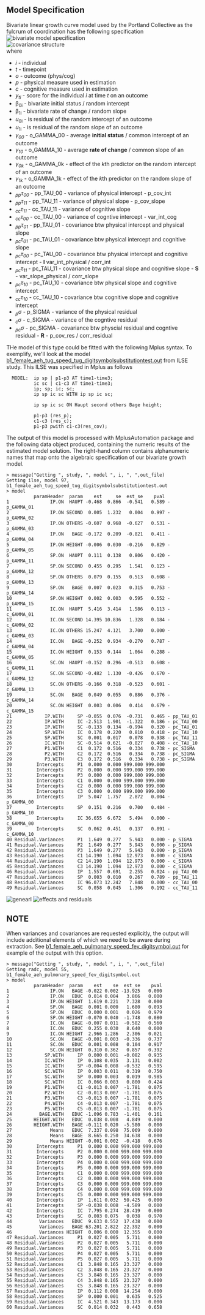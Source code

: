 Model Specification
---
Bivariate linear growth curve model used by the Portland Collective as the fulcrum of coordination has the following specification  
![bivariate model specification](../../libs/images/general_model_specification.png)      
![covariance structure](../../libs/images/specification_covariance_structure.png)     
where      
- *i* - individual     
- *t* - timepoint   
- *o* - outcome  (phys/cog)  
- *p* - physical measure used in estimation  
- *c* - cognitive measure used in estimation  
- *y<sub>t</sub><sub>i</sub>* - score for the individual *i* at time *t* on an outcome  
- &beta;<sub>0i</sub>  - bivariate initial status / random intercept   
- &beta;<sub>1i</sub>  - bivariate rate of change / random slope   
- *u*<sub>0i</sub> - is residual of the random intercept of an outcome  
- *u*<sub>1i</sub> - is residual of the random slope of an outcome  
- *&gamma;<sub>00</sub>* - o_GAMMA_00 -  average **initial status** / common intercept of an outcome       
- *&gamma;<sub>10</sub>* - o_GAMMA_10 -  average **rate of change** / common slope of an outcome      
- *&gamma;<sub>0k</sub>* - o_GAMMA_0k -  effect of the *k*th predictor on the random intercept of an outcome  
- *&gamma;<sub>1k</sub>* - o_GAMMA_1k - effect of the *k*th predictor on the random slope of an outcome
- *<sub>pp</sub>&tau;<sub>00</sub>* - pp_TAU_00 - variance of physical intercept - p_cov_int    
- *<sub>pp</sub>&tau;<sub>11</sub>* - pp_TAU_11 - variance of physical slope  - p_cov_slope   
- *<sub>cc</sub>&tau;<sub>11</sub>* - cc_TAU_11 - variance of cognitive slope  
- *<sub>cc</sub>&tau;<sub>00</sub>* - cc_TAU_00 - variance of cogntive intercept - var_int_cog     
- *<sub>pp</sub>&tau;<sub>01</sub>* - pp_TAU_01 - covariance btw physical intercept and physical slope  
- *<sub>pc</sub>&tau;<sub>01</sub>* - pc_TAU_01 - covariance btw physical intercept and cognitive slope   
- *<sub>pc</sub>&tau;<sub>00</sub>* - pc_TAU_00 - covariance btw physical intercept and cognitive intercept - **I**   var_int_physical / corr_int
- *<sub>pc</sub>&tau;<sub>11</sub>* - pc_TAU_11 - covariance btw physical slope and cognitive slope  - **S**  - var_slope_physical / corr_slope
- *<sub>pc</sub>&tau;<sub>10</sub>* - pc_TAU_10 - covariance btw physical slope and cognitive intercept   
- *<sub>cc</sub>&tau;<sub>10</sub>* - cc_TAU_10 - covariance btw cognitive slope and cognitive intercept      
- *<sub>p</sub>&#963;</sub>* - p_SIGMA - variance of the physical residual   
- *<sub>c</sub>&#963;</sub>* - c_SIGMA - variance of the cogntive residual    
- *<sub>pc</sub>&#963;</sub>* - pc_SIGMA - covariance btw physcial residual and cogntive residual - **R** - p_cov_res /  corr_residual
  
THe model of this type could be fitted with the following Mplus syntax. To exemplify, we'll look at the model [b1_female_aeh_tug_speed_tug_digitsymbolsubstitutiontest.out](https://github.com/IALSA/IALSA-2015-Portland/blob/master/studies/ilse/TUG/b1_female_aeh_tug_speed_tug_digitsymbolsubstitutiontest.out) from ILSE study.  This ILSE was specified in Mplus as follows  
```
  MODEL:  ip sp | p1-p3 AT time1-time3;
          ic sc | c1-c3 AT time1-time3;
          ip; sp; ic; sc;
          ip sp ic sc WITH ip sp ic sc;

          ip sp ic sc ON Haupt second others Bage height;

          p1-p3 (res_p);
          c1-c3 (res_c);
          p1-p3 pwith c1-c3(res_cov);
```
The output of this model is processed with MplusAutomation package and the following data object produced, containing the numeric results of the estimated model solution.  The right-hand column contains alphanumeric names that map onto the algebraic specification of our bivariate growth model. 

```
> message("Getting ", study, ", model ", i, ", ",out_file)
Getting ilse, model 97, b1_female_aeh_tug_speed_tug_digitsymbolsubstitutiontest.out
> model
          paramHeader  param    est     se  est_se    pval
1               IP.ON  HAUPT -0.468  0.866  -0.541   0.589 - p_GAMMA_01
2               IP.ON SECOND  0.005  1.232   0.004   0.997 - p_GAMMA_02
3               IP.ON OTHERS -0.607  0.968  -0.627   0.531 - p_GAMMA_03
4               IP.ON   BAGE -0.172  0.209  -0.821   0.411 - p_GAMMA_04
5               IP.ON HEIGHT -0.006  0.030  -0.216   0.829 - p_GAMMA_05
6               SP.ON  HAUPT  0.111  0.138   0.806   0.420 - p_GAMMA_11
7               SP.ON SECOND  0.455  0.295   1.541   0.123 - p_GAMMA_12
8               SP.ON OTHERS  0.079  0.155   0.513   0.608 - p_GAMMA_13
9               SP.ON   BAGE  0.007  0.023   0.315   0.753 - p_GAMMA_14
10              SP.ON HEIGHT  0.002  0.003   0.595   0.552 - p_GAMMA_15
11              IC.ON  HAUPT  5.416  3.414   1.586   0.113 - c_GAMMA_01
12              IC.ON SECOND 14.395 10.836   1.328   0.184 - c_GAMMA_02
13              IC.ON OTHERS 15.247  4.121   3.700   0.000 - c_GAMMA_03
14              IC.ON   BAGE -0.252  0.934  -0.270   0.787 - c_GAMMA_04
15              IC.ON HEIGHT  0.153  0.144   1.064   0.288 - c_GAMMA_05
16              SC.ON  HAUPT -0.152  0.296  -0.513   0.608 - c_GAMMA_11
17              SC.ON SECOND -0.482  1.130  -0.426   0.670 - c_GAMMA_12
18              SC.ON OTHERS -0.166  0.318  -0.523   0.601 - c_GAMMA_13
19              SC.ON   BAGE  0.049  0.055   0.886   0.376 - c_GAMMA_14
20              SC.ON HEIGHT  0.003  0.006   0.414   0.679 - c_GAMMA_15
21            IP.WITH     SP -0.055  0.076  -0.731   0.465 - pp_TAU_01
22            IP.WITH     IC -2.513  1.901  -1.322   0.186 - pc_TAU_00
23            IP.WITH     SC -0.133  0.134  -0.994   0.320 - pc_TAU_01
24            SP.WITH     IC  0.178  0.220   0.810   0.418 - pc_TAU_10  
25            SP.WITH     SC  0.001  0.017   0.078   0.938 - pc_TAU_11  
26            IC.WITH     SC -0.514  0.621  -0.827   0.408 - cc_TAU_10
27            P1.WITH     C1  0.172  0.516   0.334   0.738 - pc_SIGMA
28            P2.WITH     C2  0.172  0.516   0.334   0.738 - pc_SIGMA
29            P3.WITH     C3  0.172  0.516   0.334   0.738 - pc_SIGMA
30         Intercepts     P1  0.000  0.000 999.000 999.000
31         Intercepts     P2  0.000  0.000 999.000 999.000
32         Intercepts     P3  0.000  0.000 999.000 999.000
33         Intercepts     C1  0.000  0.000 999.000 999.000
34         Intercepts     C2  0.000  0.000 999.000 999.000
35         Intercepts     C3  0.000  0.000 999.000 999.000
36         Intercepts     IP  5.047  1.757   2.872   0.004 - p_GAMMA_00  
37         Intercepts     SP  0.151  0.216   0.700   0.484 - p_GAMMA_10  
38         Intercepts     IC 36.655  6.672   5.494   0.000 - c_GAMMA_00  
39         Intercepts     SC  0.062  0.451   0.137   0.891 - c_GAMMA_10
40 Residual.Variances     P1  1.649  0.277   5.943   0.000 - p_SIGMA    
41 Residual.Variances     P2  1.649  0.277   5.943   0.000 - p_SIGMA  
42 Residual.Variances     P3  1.649  0.277   5.943   0.000 - p_SIGMA  
43 Residual.Variances     C1 14.190  1.094  12.973   0.000 - c_SIGMA  
44 Residual.Variances     C2 14.190  1.094  12.973   0.000 - c_SIGMA  
45 Residual.Variances     C3 14.190  1.094  12.973   0.000 - c_SIGMA  
46 Residual.Variances     IP  1.557  0.691   2.255   0.024 - pp_TAU_00
47 Residual.Variances     SP  0.003  0.010   0.267   0.789 - pp_TAU_11
48 Residual.Variances     IC 96.073 12.242   7.848   0.000 - cc_TAU_00
49 Residual.Variances     SC  0.058  0.045   1.306   0.192 - cc_TAU_11
```
![genearl](https://raw.githubusercontent.com/IALSA/IALSA-2015-Portland/master/libs/images/general_model_specification.png)
![effects and residuals](https://raw.githubusercontent.com/IALSA/IALSA-2015-Portland/master/libs/images/specification_covariance_structure.png)  

## NOTE
When variances and covariances are requested explicitly, the output will include additional elements of which we need to be aware during extraction. See [b1_female_aeh_pulmonary_speed_fev_digitsymbol.out](https://github.com/IALSA/IALSA-2015-Portland/blob/master/studies/radc/outputs/b1_female_aeh_pulmonary_speed_fev_digitsymbol.out) for example of the output with this option. 
```
> message("Getting ", study, ", model ", i, ", ",out_file)
Getting radc, model 55, b1_female_aeh_pulmonary_speed_fev_digitsymbol.out
> model
          paramHeader  param    est    se  est_se    pval
1               IP.ON   BAGE -0.022 0.002 -13.925   0.000
2               IP.ON   EDUC  0.014 0.004   3.866   0.000
3               IP.ON HEIGHT  1.619 0.221   7.328   0.000
4               SP.ON   BAGE  0.001 0.000   1.680   0.093
5               SP.ON   EDUC  0.000 0.001   0.026   0.979
6               SP.ON HEIGHT -0.070 0.040  -1.748   0.080
7               IC.ON   BAGE -0.007 0.011  -0.582   0.560
8               IC.ON   EDUC  0.255 0.030   8.640   0.000
9               IC.ON HEIGHT  2.966 1.286   2.306   0.021
10              SC.ON   BAGE -0.001 0.003  -0.336   0.737
11              SC.ON   EDUC  0.001 0.008   0.104   0.917
12              SC.ON HEIGHT  0.310 0.362   0.857   0.392
13            SP.WITH     IP  0.000 0.001  -0.082   0.935
14            IC.WITH     IP  0.108 0.035   3.131   0.002
15            IC.WITH     SP -0.004 0.008  -0.532   0.595
16            SC.WITH     IP  0.003 0.011   0.319   0.750
17            SC.WITH     SP  0.000 0.003   0.019   0.985
18            SC.WITH     IC  0.066 0.083   0.800   0.424
19            P1.WITH     C1 -0.013 0.007  -1.781   0.075
20            P2.WITH     C2 -0.013 0.007  -1.781   0.075
21            P3.WITH     C3 -0.013 0.007  -1.781   0.075
22            P4.WITH     C4 -0.013 0.007  -1.781   0.075
23            P5.WITH     C5 -0.013 0.007  -1.781   0.075
24          BAGE.WITH   EDUC -1.096 0.783  -1.401   0.161
25        HEIGHT.WITH   EDUC  0.038 0.008   4.849   0.000
26        HEIGHT.WITH   BAGE -0.111 0.020  -5.580   0.000
27              Means   EDUC  7.337 0.098  75.069   0.000
28              Means   BAGE  8.665 0.250  34.638   0.000
29              Means HEIGHT -0.001 0.002  -0.418   0.676
30         Intercepts     P1  0.000 0.000 999.000 999.000
31         Intercepts     P2  0.000 0.000 999.000 999.000
32         Intercepts     P3  0.000 0.000 999.000 999.000
33         Intercepts     P4  0.000 0.000 999.000 999.000
34         Intercepts     P5  0.000 0.000 999.000 999.000
35         Intercepts     C1  0.000 0.000 999.000 999.000
36         Intercepts     C2  0.000 0.000 999.000 999.000
37         Intercepts     C3  0.000 0.000 999.000 999.000
38         Intercepts     C4  0.000 0.000 999.000 999.000
39         Intercepts     C5  0.000 0.000 999.000 999.000
40         Intercepts     IP  1.611 0.032  50.425   0.000
41         Intercepts     SP -0.038 0.008  -4.589   0.000
42         Intercepts     IC  7.795 0.274  28.419   0.000
43         Intercepts     SC  0.003 0.075   0.038   0.970
44          Variances   EDUC  9.633 0.552  17.438   0.000
45          Variances   BAGE 63.201 2.822  22.392   0.000
46          Variances HEIGHT  0.006 0.000  12.355   0.000
47 Residual.Variances     P1  0.027 0.005   5.711   0.000
48 Residual.Variances     P2  0.027 0.005   5.711   0.000
49 Residual.Variances     P3  0.027 0.005   5.711   0.000
50 Residual.Variances     P4  0.027 0.005   5.711   0.000
51 Residual.Variances     P5  0.027 0.005   5.711   0.000
52 Residual.Variances     C1  3.848 0.165  23.327   0.000
53 Residual.Variances     C2  3.848 0.165  23.327   0.000
54 Residual.Variances     C3  3.848 0.165  23.327   0.000
55 Residual.Variances     C4  3.848 0.165  23.327   0.000
56 Residual.Variances     C5  3.848 0.165  23.327   0.000
57 Residual.Variances     IP  0.112 0.008  14.254   0.000
58 Residual.Variances     SP  0.000 0.001   0.635   0.525
59 Residual.Variances     IC  4.521 0.343  13.173   0.000
60 Residual.Variances     SC  0.014 0.032   0.443   0.658
```



<!-- for greek letter codes see http://www.scriptingmaster.com/html/inserting-greek-letters.asp -->
